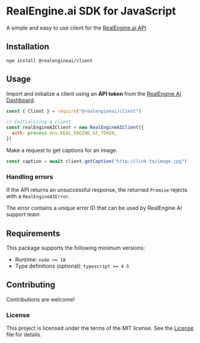 # RealEngine.ai SDK for JavaScript</h1>

A simple and easy to use client for the <a href="https://www.realengine.ai">RealEngine.ai API</a></b>

## Installation

```
npm install @realengineai/client
```

## Usage

Import and initialize a client using an **API token** from the [RealEngine AI Dashboard](https://app.realengine.ai).

```js
const { Client } = require("@realengineai/client")

// Initializing a client
const realEngineAIClient = new RealEngineAIClient({
  auth: process.env.REAL_ENGINE_AI_TOKEN,
})
```

Make a request to get captions for an image.

```js
const caption = await client.getCaption("http://link.to/image.jpg")
```

### Handling errors

If the API returns an unsuccessful response, the returned `Promise` rejects with a `RealEngineAIError`.

The error contains a unique error ID that can be used by RealEngine AI support team.

## Requirements

This package supports the following minimum versions:

- Runtime: `node >= 18`
- Type definitions (optional): `typescript >= 4.5`

## Contributing

Contributions are welcome!

### License

This project is licensed under the terms of the MIT license. See the [License](https://github.com/RealEngineAI/js-sdk/blob/main/LICENSE)
file for details.
